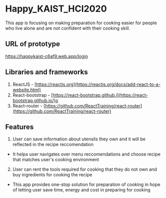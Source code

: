 # Happy_KAIST_HCI2020
This app is focusing on making preparation for cooking easier for people who live alone and are not confident with their cooking skill. 

## URL of prototype
https://happykaist-c6af9.web.app/login

## Libraries and frameworks
1. ReactJS - [https://reactjs.org](https://reactjs.org/docs/add-react-to-a-website.html)
2. React-bootstrap - [https://react-bootstrap.github.i](https://react-bootstrap.github.io/)o
3. React-router - [https://github.com/ReactTraining/react-router](https://github.com/ReactTraining/react-router)

## Features
1. User can save information about utensils they own and it will be reflected in the recipe reccomendation 
  - It helps user navigates over menu reccomendations and choose recipe that matches user's cooking environment
2. User can rent the tools required for cooking that they do not own and buy ingredients for cooking the recipe
  - This app provides one-stop solution for preparation of cooking in hope of letting user save time, energy and cost in preparing for cooking
